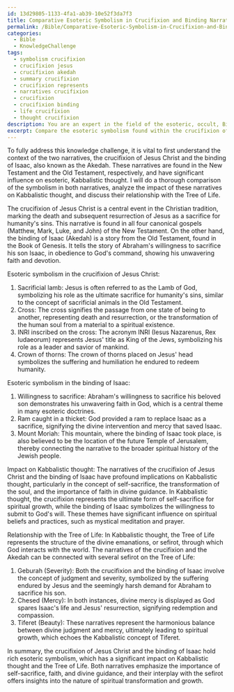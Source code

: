 ```yaml
---
id: 13d29805-1133-4fa1-ab39-10e52f3da7f3
title: Comparative Esoteric Symbolism in Crucifixion and Binding Narratives
permalink: /Bible/Comparative-Esoteric-Symbolism-in-Crucifixion-and-Binding-Narratives/
categories:
  - Bible
  - KnowledgeChallenge
tags:
  - symbolism crucifixion
  - crucifixion jesus
  - crucifixion akedah
  - summary crucifixion
  - crucifixion represents
  - narratives crucifixion
  - crucifixion
  - crucifixion binding
  - life crucifixion
  - thought crucifixion
description: You are an expert in the field of the esoteric, occult, Bible and Education. You are a writer of tests, challenges, books and deep knowledge on Bible for initiates and students to gain deep insights and understanding from. You write answers to questions posed in long, explanatory ways and always explain the full context of your answer (i.e., related concepts, formulas, examples, or history), as well as the step-by-step thinking process you take to answer the challenges. Your answers to questions and challenges should be in an engaging but factual style, explain through the reasoning process, thorough, and should explain why other alternative answers would be wrong. Summarize the key themes, ideas, and conclusions at the end.
excerpt: Compare the esoteric symbolism found within the crucifixion of Jesus Christ and the binding of Isaac in the Old Testament, analyzing the impact of these narratives on Kabbalistic thought and the Tree of Life.
---
```

To fully address this knowledge challenge, it is vital to first understand the context of the two narratives, the crucifixion of Jesus Christ and the binding of Isaac, also known as the Akedah. These narratives are found in the New Testament and the Old Testament, respectively, and have significant influence on esoteric, Kabbalistic thought. I will do a thorough comparison of the symbolism in both narratives, analyze the impact of these narratives on Kabbalistic thought, and discuss their relationship with the Tree of Life.

The crucifixion of Jesus Christ is a central event in the Christian tradition, marking the death and subsequent resurrection of Jesus as a sacrifice for humanity's sins. This narrative is found in all four canonical gospels (Matthew, Mark, Luke, and John) of the New Testament. On the other hand, the binding of Isaac (Akedah) is a story from the Old Testament, found in the Book of Genesis. It tells the story of Abraham's willingness to sacrifice his son Isaac, in obedience to God's command, showing his unwavering faith and devotion.

Esoteric symbolism in the crucifixion of Jesus Christ:
1. Sacrificial lamb: Jesus is often referred to as the Lamb of God, symbolizing his role as the ultimate sacrifice for humanity's sins, similar to the concept of sacrificial animals in the Old Testament.
2. Cross: The cross signifies the passage from one state of being to another, representing death and resurrection, or the transformation of the human soul from a material to a spiritual existence.
3. INRI inscribed on the cross: The acronym INRI (Iesus Nazarenus, Rex Iudaeorum) represents Jesus' title as King of the Jews, symbolizing his role as a leader and savior of mankind.
4. Crown of thorns: The crown of thorns placed on Jesus' head symbolizes the suffering and humiliation he endured to redeem humanity.

Esoteric symbolism in the binding of Isaac:
1. Willingness to sacrifice: Abraham's willingness to sacrifice his beloved son demonstrates his unwavering faith in God, which is a central theme in many esoteric doctrines.
2. Ram caught in a thicket: God provided a ram to replace Isaac as a sacrifice, signifying the divine intervention and mercy that saved Isaac.
3. Mount Moriah: This mountain, where the binding of Isaac took place, is also believed to be the location of the future Temple of Jerusalem, thereby connecting the narrative to the broader spiritual history of the Jewish people.

Impact on Kabbalistic thought:
The narratives of the crucifixion of Jesus Christ and the binding of Isaac have profound implications on Kabbalistic thought, particularly in the concept of self-sacrifice, the transformation of the soul, and the importance of faith in divine guidance. In Kabbalistic thought, the crucifixion represents the ultimate form of self-sacrifice for spiritual growth, while the binding of Isaac symbolizes the willingness to submit to God's will. These themes have significant influence on spiritual beliefs and practices, such as mystical meditation and prayer.

Relationship with the Tree of Life:
In Kabbalistic thought, the Tree of Life represents the structure of the divine emanations, or sefirot, through which God interacts with the world. The narratives of the crucifixion and the Akedah can be connected with several sefirot on the Tree of Life:

1. Geburah (Severity): Both the crucifixion and the binding of Isaac involve the concept of judgment and severity, symbolized by the suffering endured by Jesus and the seemingly harsh demand for Abraham to sacrifice his son.
2. Chesed (Mercy): In both instances, divine mercy is displayed as God spares Isaac's life and Jesus' resurrection, signifying redemption and compassion.
3. Tiferet (Beauty): These narratives represent the harmonious balance between divine judgment and mercy, ultimately leading to spiritual growth, which echoes the Kabbalistic concept of Tiferet.

In summary, the crucifixion of Jesus Christ and the binding of Isaac hold rich esoteric symbolism, which has a significant impact on Kabbalistic thought and the Tree of Life. Both narratives emphasize the importance of self-sacrifice, faith, and divine guidance, and their interplay with the sefirot offers insights into the nature of spiritual transformation and growth.
